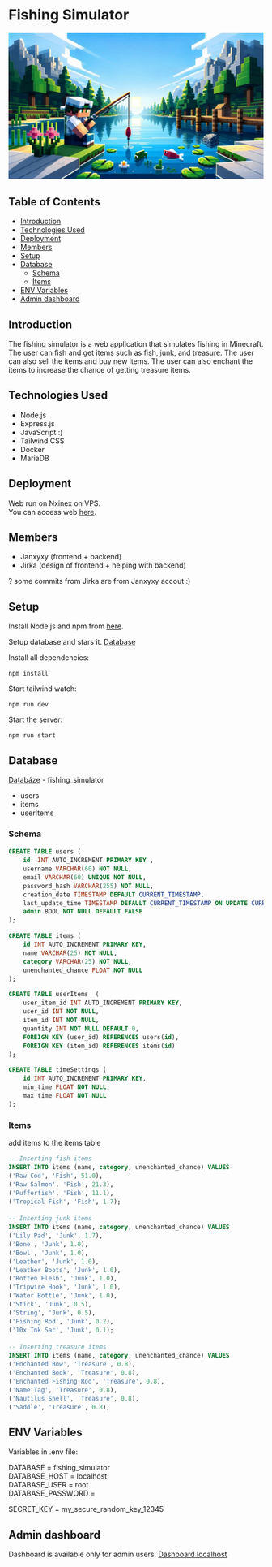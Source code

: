 # Fishing Simulator

![Raw Cod](/public/images/welcome_banner2.png)

## Table of Contents

- [Introduction](#introduction)
- [Technologies Used](#technologies-used)
- [Deployment](#deployment)
- [Members](#members)
- [Setup](#setup)
- [Database](#database)
  - [Schema](#schema)
  - [Items](#items)
- [ENV Variables](#env-variables)
- [Admin dashboard](#admin-dashboard)

## Introduction

The fishing simulator is a web application that simulates fishing in Minecraft. The user can fish and get items such as fish, junk, and treasure. The user can also sell the items and buy new items. The user can also enchant the items to increase the chance of getting treasure items.

## Technologies Used

- Node.js
- Express.js
- JavaScript :)
- Tailwind CSS
- Docker
- MariaDB

## Deployment

Web run on Nxinex on VPS. <br>
You can access web [here](https://fishing.honza.space).

## Members

- Janxyxy (frontend + backend)
- Jirka (design of frontend + helping with backend)

? some commits from Jirka are from Janxyxy accout :)

## Setup

Install Node.js and npm from [here](https://nodejs.org/en).

Setup database and stars it.
[Database](#database)

Install all dependencies:

```
npm install
```

Start tailwind watch:

```
npm run dev
```

Start the server:

```
npm run start
```

## Database

[Databáze](http://localhost/phpmyadmin/index.php?route=/database/structure&db=fishing_simulator) -
fishing_simulator

- users
- items
- userItems

### Schema

```sql
CREATE TABLE users (
    id  INT AUTO_INCREMENT PRIMARY KEY ,
    username VARCHAR(60) NOT NULL,
    email VARCHAR(60) UNIQUE NOT NULL,
    password_hash VARCHAR(255) NOT NULL,
    creation_date TIMESTAMP DEFAULT CURRENT_TIMESTAMP,
    last_update_time TIMESTAMP DEFAULT CURRENT_TIMESTAMP ON UPDATE CURRENT_TIMESTAMP,
    admin BOOL NOT NULL DEFAULT FALSE
);
```

```sql
CREATE TABLE items (
    id INT AUTO_INCREMENT PRIMARY KEY,
    name VARCHAR(25) NOT NULL,
    category VARCHAR(25) NOT NULL,
    unenchanted_chance FLOAT NOT NULL
);
```

```sql
CREATE TABLE userItems  (
    user_item_id INT AUTO_INCREMENT PRIMARY KEY,
    user_id INT NOT NULL,
    item_id INT NOT NULL,
    quantity INT NOT NULL DEFAULT 0,
    FOREIGN KEY (user_id) REFERENCES users(id),
    FOREIGN KEY (item_id) REFERENCES items(id)
);
```

```sql
CREATE TABLE timeSettings (
    id INT AUTO_INCREMENT PRIMARY KEY,
    min_time FLOAT NOT NULL,
    max_time FLOAT NOT NULL
);
```

### Items

add items to the items table

```sql
-- Inserting fish items
INSERT INTO items (name, category, unenchanted_chance) VALUES
('Raw Cod', 'Fish', 51.0),
('Raw Salmon', 'Fish', 21.3),
('Pufferfish', 'Fish', 11.1),
('Tropical Fish', 'Fish', 1.7);

-- Inserting junk items
INSERT INTO items (name, category, unenchanted_chance) VALUES
('Lily Pad', 'Junk', 1.7),
('Bone', 'Junk', 1.0),
('Bowl', 'Junk', 1.0),
('Leather', 'Junk', 1.0),
('Leather Boots', 'Junk', 1.0),
('Rotten Flesh', 'Junk', 1.0),
('Tripwire Hook', 'Junk', 1.0),
('Water Bottle', 'Junk', 1.0),
('Stick', 'Junk', 0.5),
('String', 'Junk', 0.5),
('Fishing Rod', 'Junk', 0.2),
('10x Ink Sac', 'Junk', 0.1);

-- Inserting treasure items
INSERT INTO items (name, category, unenchanted_chance) VALUES
('Enchanted Bow', 'Treasure', 0.8),
('Enchanted Book', 'Treasure', 0.8),
('Enchanted Fishing Rod', 'Treasure', 0.8),
('Name Tag', 'Treasure', 0.8),
('Nautilus Shell', 'Treasure', 0.8),
('Saddle', 'Treasure', 0.8);
```

## ENV Variables

Variables in .env file:<br>

DATABASE = fishing_simulator
<br>DATABASE_HOST = localhost
<br>DATABASE_USER = root
<br>DATABASE_PASSWORD =

SECRET_KEY = my_secure_random_key_12345

## Admin dashboard

Dashboard is available only for admin users.
[Dashboard localhost](http://localhost:3000/dashboard)
